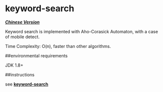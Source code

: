 keyword-search
===============


***[Chinese Version](http://www.zhixiangli.com/2015/04/13/%E5%A4%9A%E5%85%B3%E9%94%AE%E8%AF%8D%E5%8C%B9%E9%85%8D/)***

Keyword search is implemented with Aho-Corasick Automaton, with a case of mobile detect.

Time Complexity: O(n), faster than other algorithms. 


##environmental requirements

JDK 1.8+


##instructions

see **[keyword-search](https://github.com/zhixiangli/keyword-search)**
